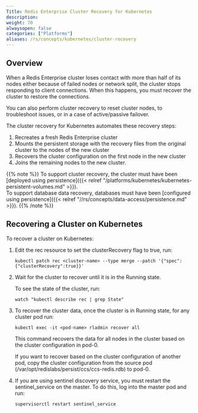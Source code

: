 ```yaml
---
Title: Redis Enterprise Cluster Recovery for Kubernetes
description: 
weight: 70
alwaysopen: false
categories: ["Platforms"]
aliases: /rs/concepts/kubernetes/cluster-recovery
---
```

## Overview

When a Redis Enterprise cluster loses contact with more than half of its nodes either because of failed nodes or network split,
the cluster stops responding to client connections.
When this happens, you must recover the cluster to restore the connections.

You can also perform cluster recovery to reset cluster nodes, to troubleshoot issues, or in a case of active/passive failover.

The cluster recovery for Kubernetes automates these recovery steps:

1. Recreates a fresh Redis Enterprise cluster
1. Mounts the persistent storage with the recovery files from the original cluster to the nodes of the new cluster
1. Recovers the cluster configuration on the first node in the new cluster
1. Joins the remaining nodes to the new cluster.

{{% note %}}
To support cluster recovery, the cluster must have been [deployed using persistence]({{< relref "/platforms/kubernetes/kubernetes-persistent-volumes.md" >}}).<br>
To support database data recovery, databases must have been [configured using persistence]({{< relref "//rs/concepts/data-access/persistence.md" >}}).
{{% /note %}}

## Recovering a Cluster on Kubernetes

To recover a cluster on Kubernetes:

1. Edit the rec resource to set the clusterRecovery flag to true, run:

    ```src
    kubectl patch rec <cluster-name> --type merge --patch '{"spec":{"clusterRecovery":true}}'
    ```

1. Wait for the cluster to recover until it is in the Running state.

    To see the state of the cluster, run:

    ```src
    watch "kubectl describe rec | grep State"
    ```

1. To recover the cluster data, once the cluster is in Running state, for any cluster pod run:

    ```src
    kubectl exec -it <pod-name> rladmin recover all
    ```

    This command recovers the data for all nodes in the cluster based on the cluster configuration in pod-0.

    If you want to recover based on the cluster configuration of another pod, copy the cluster configuration from the source pod (/var/opt/redislabs/persist/ccs/ccs-redis.rdb) to pod-0.

1. If you are using sentinel discovery service, you must restart the sentinel_service on the master. To do this, log into the master pod and run:

    ```src
    supervisorctl restart sentinel_service
    ```
